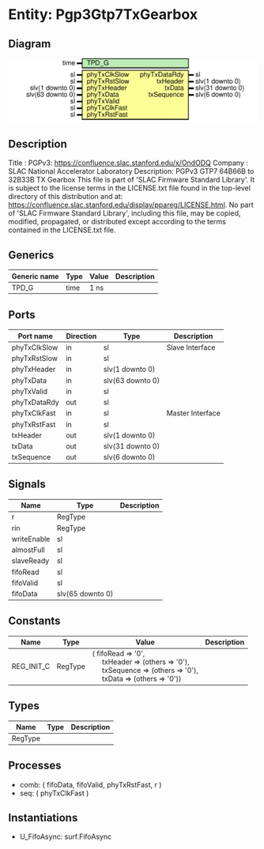 # Entity: Pgp3Gtp7TxGearbox

## Diagram

![Diagram](Pgp3Gtp7TxGearbox.svg "Diagram")
## Description

Title      : PGPv3: https://confluence.slac.stanford.edu/x/OndODQ
Company    : SLAC National Accelerator Laboratory
Description: PGPv3 GTP7 64B66B to 32B33B TX Gearbox
This file is part of 'SLAC Firmware Standard Library'.
It is subject to the license terms in the LICENSE.txt file found in the
top-level directory of this distribution and at:
   https://confluence.slac.stanford.edu/display/ppareg/LICENSE.html.
No part of 'SLAC Firmware Standard Library', including this file,
may be copied, modified, propagated, or distributed except according to
the terms contained in the LICENSE.txt file.
## Generics

| Generic name | Type | Value | Description |
| ------------ | ---- | ----- | ----------- |
| TPD_G        | time | 1 ns  |             |
## Ports

| Port name    | Direction | Type             | Description      |
| ------------ | --------- | ---------------- | ---------------- |
| phyTxClkSlow | in        | sl               | Slave Interface  |
| phyTxRstSlow | in        | sl               |                  |
| phyTxHeader  | in        | slv(1 downto 0)  |                  |
| phyTxData    | in        | slv(63 downto 0) |                  |
| phyTxValid   | in        | sl               |                  |
| phyTxDataRdy | out       | sl               |                  |
| phyTxClkFast | in        | sl               | Master Interface |
| phyTxRstFast | in        | sl               |                  |
| txHeader     | out       | slv(1 downto 0)  |                  |
| txData       | out       | slv(31 downto 0) |                  |
| txSequence   | out       | slv(6 downto 0)  |                  |
## Signals

| Name        | Type             | Description |
| ----------- | ---------------- | ----------- |
| r           | RegType          |             |
| rin         | RegType          |             |
| writeEnable | sl               |             |
| almostFull  | sl               |             |
| slaveReady  | sl               |             |
| fifoRead    | sl               |             |
| fifoValid   | sl               |             |
| fifoData    | slv(65 downto 0) |             |
## Constants

| Name       | Type    | Value                                                                                                                                                                                                                                                  | Description |
| ---------- | ------- | ------------------------------------------------------------------------------------------------------------------------------------------------------------------------------------------------------------------------------------------------------ | ----------- |
| REG_INIT_C | RegType |  (       fifoRead   => '0',<br><span style="padding-left:20px">       txHeader   => (others => '0'),<br><span style="padding-left:20px">       txSequence => (others => '0'),<br><span style="padding-left:20px">       txData     => (others => '0')) |             |
## Types

| Name    | Type | Description |
| ------- | ---- | ----------- |
| RegType |      |             |
## Processes
- comb: ( fifoData, fifoValid, phyTxRstFast, r )
- seq: ( phyTxClkFast )
## Instantiations

- U_FifoAsync: surf.FifoAsync

